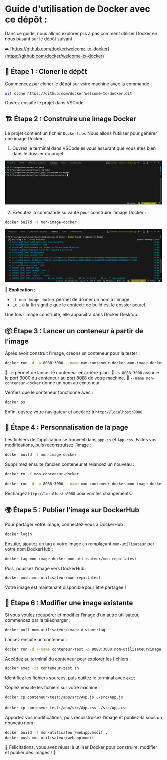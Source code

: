 # Guide d'utilisation de Docker avec ce dépôt :

Dans ce guide, nous allons explorer pas à pas comment utiliser Docker en nous basant sur le dépôt suivant :

➡️ [https://github.com/docker/welcome-to-docker](https://github.com/docker/welcome-to-docker)

## 🚀 Étape 1 : Cloner le dépôt

Commencez par cloner le dépôt sur votre machine avec la commande :

```sh
git clone https://github.com/docker/welcome-to-docker.git
```

Ouvrez ensuite le projet dans VSCode.

## 🏗️ Étape 2 : Construire une image Docker

Le projet contient un fichier `Dockerfile`. Nous allons l'utiliser pour générer une image Docker.

1. Ouvrez le terminal dans VSCode en vous assurant que vous êtes bien dans le dossier du projet.

![alt text](image/dockerchemin.png)

2. Exécutez la commande suivante pour construire l'image Docker :

```sh
docker build -t mon-image-docker .
```

![alt text](image/dockerbuild.png)

📌 **Explication** :

- `-t mon-image-docker` permet de donner un nom à l'image.
- Le `.` à la fin signifie que le contexte de build est le dossier actuel.

Une fois l’image construite, elle apparaîtra dans Docker Desktop.

## 📦 Étape 3 : Lancer un conteneur à partir de l’image

Après avoir construit l’image, créons un conteneur pour la tester :

```sh
docker run -d -p 8088:3000 --name mon-conteneur-docker mon-image-docker
```

🔹 `-d` permet de lancer le conteneur en arrière-plan.
🔹 `-p 8088:3000` associe le port 3000 du conteneur au port 8088 de votre machine.
🔹 `--name mon-conteneur-docker` donne un nom au conteneur.

Vérifiez que le conteneur fonctionne avec :

```sh
docker ps
```

Enfin, ouvrez votre navigateur et accédez à `http://localhost:8088`.

## 🎨 Étape 4 : Personnalisation de la page

Les fichiers de l’application se trouvent dans `app.js` et `App.css`. Faites vos modifications, puis reconstruisez l’image :

```sh
docker build -t mon-image-docker .
```

Supprimez ensuite l’ancien conteneur et relancez un nouveau :

```sh
docker rm -f mon-conteneur-docker

docker run -d -p 8088:3000 --name mon-conteneur-docker mon-image-docker
```

Rechargez `http://localhost:8088` pour voir les changements.

## 🌍 Étape 5 : Publier l’image sur DockerHub

Pour partager votre image, connectez-vous à DockerHub :

```sh
docker login
```

Ensuite, ajoutez un tag à votre image en remplaçant `mon-utilisateur` par votre nom DockerHub :

```sh
docker tag mon-image-docker mon-utilisateur/mon-repo:latest
```

Puis, poussez l’image vers DockerHub :

```sh
docker push mon-utilisateur/mon-repo:latest
```

Votre image est maintenant disponible pour être partagée !

## 🔄 Étape 6 : Modifier une image existante

Si vous voulez récupérer et modifier l’image d’un autre utilisateur, commencez par la télécharger :

```sh
docker pull nom-utilisateur/image-distant:tag
```

Lancez ensuite un conteneur :

```sh
docker run -d --name conteneur-test -p 8088:3000 nom-utilisateur/image-distant:tag
```

Accédez au terminal du conteneur pour explorer les fichiers :

```sh
docker exec -it conteneur-test sh
```

Identifiez les fichiers sources, puis quittez le terminal avec `exit`.

Copiez ensuite les fichiers sur votre machine :

```sh
docker cp conteneur-test:/app/src/App.js ./src/App.js

docker cp conteneur-test:/app/src/App.css ./src/App.css
```

Apportez vos modifications, puis reconstruisez l’image et publiez-la sous un nouveau nom :

```sh
docker build -t mon-utilisateur/webapp:modif .
docker push mon-utilisateur/webapp:modif
```

🎉 Félicitations, vous avez réussi à utiliser Docker pour construire, modifier et publier des images ! 🚢

